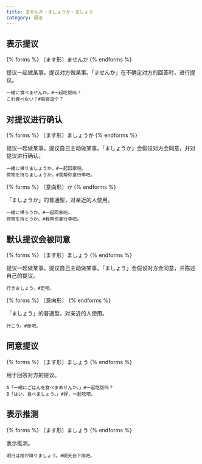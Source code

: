 ```yaml
---
title: ませんか・ましょうか・ましょう
category: 语法
---
```


## 表示提议

{% forms %}
〔ます形〕ませんか
{% endforms %}

提议一起做某事。提议对方做某事。「ませんか」在不确定对方的回答时，进行提议。

```example
一緒に食べませんか。#一起吃饭吗？
これ食べない？#尝尝这个？
```

## 对提议进行确认

{% forms %}
〔ます形〕ましょうか
{% endforms %}

提议一起做某事。提议自己主动做某事。「ましょうか」会假设对方会同意，并对提议进行确认。

```example
一緒に帰りましょうか。#一起回家吧。
荷物を持ちましょうか。#我帮你拿行李吧。
```

{% forms %}
〔意向形〕か
{% endforms %}

「ましょうか」的普通型，对亲近的人使用。

```example
一緒に帰ろうか。#一起回家吧。
荷物を持とうか。#我帮你拿行李吧。
```

## 默认提议会被同意

{% forms %}
〔ます形〕ましょう
{% endforms %}

提议一起做某事。提议自己主动做某事。「ましょう」会假设对方会同意，并陈述自己的提议。

```example
行きましょう。#走吧。
```

{% forms %}
〔意向形〕
{% endforms %}

「ましょう」的普通型，对亲近的人使用。

```example
行こう。#走吧。
```

## 同意提议

{% forms %}
〔ます形〕ましょう
{% endforms %}

用于回答对方的提议。

```example
A「一緒にごはんを食べまあせんか。」#一起吃饭吗？
B「はい、食べましょう。」#好，一起吃吧。
```

## 表示推测

{% forms %}
〔ます形〕ましょう
{% endforms %}

表示推测。

```example
明日は雨が降りましょう。#明天会下雨吧。
```
